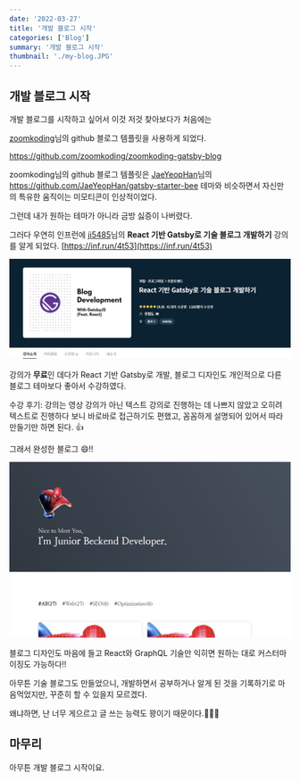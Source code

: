 ```yaml
---
date: '2022-03-27'
title: '개발 블로그 시작'
categories: ['Blog']
summary: '개발 블로그 시작'
thumbnail: './my-blog.JPG'
---
```


## 개발 블로그 시작

개발 블로그를 시작하고 싶어서 이것 저것 찾아보다가 처음에는

[zoomkoding](https://github.com/zoomkoding)님의 github 블로그 템플릿을 사용하게 되었다.

https://github.com/zoomkoding/zoomkoding-gatsby-blog

zoomkoding님의 github 블로그 템플릿은 [JaeYeopHan](https://github.com/JaeYeopHan)님의 https://github.com/JaeYeopHan/gatsby-starter-bee 테마와 비슷하면서 자신만의 특유한 움직이는 미모티콘이 인상적이었다.

그런데 내가 원하는 테마가 아니라 금방 싫증이 나버렸다.

그러다 우연히 인프런에 [ji5485](https://github.com/ji5485)님의 **React 기반 Gatsby로 기술 블로그 개발하기** 강의를 알게 되었다. [https://inf.run/4t53](https://inf.run/4t53)

![ji5485-blog-development.JPG](./ji5485-blog-development.JPG)

강의가 **무료**인 데다가 React 기반 Gatsby로 개발, 블로그 디자인도 개인적으로 다른 블로그 테마보다 좋아서 수강하였다.

수강 후기: 강의는 영상 강의가 아닌 텍스트 강의로 진행하는 데 나쁘지 않았고 오히려 텍스트로 진행하다 보니 바로바로 접근하기도 편했고, 꼼꼼하게 설명되어 있어서 따라 만들기만 하면 된다. 👍

그래서 완성한 블로그 😄!!

![my-blog.JPG](./my-blog.JPG)

블로그 디자인도 마음에 들고 React와 GraphQL 기술만 익히면 원하는 대로 커스터마이징도 가능하다!!

아무튼 기술 블로그도 만들었으니, 개발하면서 공부하거나 알게 된 것을 기록하기로 마음먹었지만, 꾸준히 할 수 있을지 모르겠다.

왜냐하면, 난 너무 게으르고 글 쓰는 능력도 꽝이기 때문이다.🤣🤣🤣

## 마무리

아무튼 개발 블로그 시작이요.
